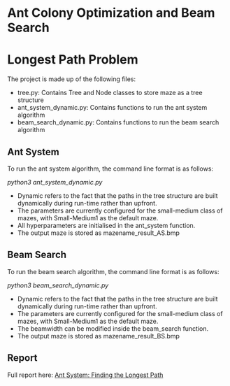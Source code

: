 # Ant Colony Optimization and Beam Search

# Longest Path Problem


The project is made up of the following files:
- tree.py: Contains Tree and Node classes to store maze as a tree structure
- ant_system_dynamic.py: Contains functions to run the ant system algorithm
- beam_search_dynamic.py: Contains functions to run the beam search algorithm



## Ant System

To run the ant system algorithm, the command line format is as follows:

*python3 ant_system_dynamic.py*

- Dynamic refers to the fact that the paths in the tree structure are built dynamically during run-time rather than upfront.
- The parameters are currently configured for the small-medium class of mazes, with Small-Medium1 as the default maze.
- All hyperparameters are initialised in the ant_system function.
- The output maze is stored as mazename_result_AS.bmp



## Beam Search

To run the beam search algorithm, the command line format is as follows:

*python3 beam_search_dynamic.py*

- Dynamic refers to the fact that the paths in the tree structure are built dynamically during run-time rather than upfront.
- The parameters are currently configured for the small-medium class of mazes, with Small-Medium1 as the default maze.
- The beamwidth can be modified inside the beam_search function.
- The output maze is stored as mazename_result_BS.bmp

## Report

Full report here: <a href="CI_A3_1603701.pdf">
Ant System: Finding the Longest Path
 </a>
